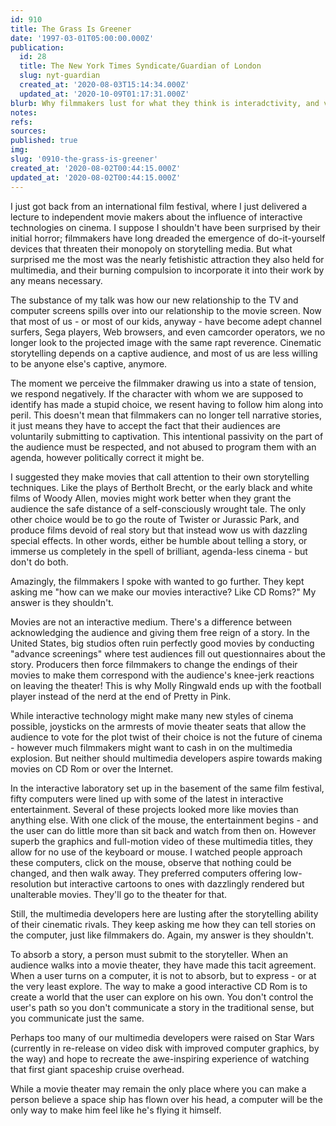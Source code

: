 ```yaml
---
id: 910
title: The Grass Is Greener
date: '1997-03-01T05:00:00.000Z'
publication:
  id: 28
  title: The New York Times Syndicate/Guardian of London
  slug: nyt-guardian
  created_at: '2020-08-03T15:14:34.000Z'
  updated_at: '2020-10-09T01:17:31.000Z'
blurb: Why filmmakers lust for what they think is interadctivity, and vis versa
notes: 
refs: 
sources: 
published: true
img: 
slug: '0910-the-grass-is-greener'
created_at: '2020-08-02T00:44:15.000Z'
updated_at: '2020-08-02T00:44:15.000Z'
---
```

I just got back from an international film festival, where I just delivered a lecture to independent movie makers about the influence of interactive technologies on cinema. I suppose I shouldn't have been surprised by their initial horror; filmmakers have long dreaded the emergence of do-it-yourself devices that threaten their monopoly on storytelling media. But what surprised me the most was the nearly fetishistic attraction they also held for multimedia, and their burning compulsion to incorporate it into their work by any means necessary.

The substance of my talk was how our new relationship to the TV and computer screens spills over into our relationship to the movie screen. Now that most of us - or most of our kids, anyway - have become adept channel surfers, Sega players, Web browsers, and even camcorder operators, we no longer look to the projected image with the same rapt reverence. Cinematic storytelling depends on a captive audience, and most of us are less willing to be anyone else's captive, anymore.

The moment we perceive the filmmaker drawing us into a state of tension, we respond negatively. If the character with whom we are supposed to identify has made a stupid choice, we resent having to follow him along into peril. This doesn't mean that filmmakers can no longer tell narrative stories, it just means they have to accept the fact that their audiences are voluntarily submitting to captivation. This intentional passivity on the part of the audience must be respected, and not abused to program them with an agenda, however politically correct it might be.

I suggested they make movies that call attention to their own storytelling techniques. Like the plays of Bertholt Brecht, or the early black and white films of Woody Allen, movies might work better when they grant the audience the safe distance of a self-consciously wrought tale. The only other choice would be to go the route of Twister or Jurassic Park, and produce films devoid of real story but that instead wow us with dazzling special effects. In other words, either be humble about telling a story, or immerse us completely in the spell of brilliant, agenda-less cinema - but don't do both.

Amazingly, the filmmakers I spoke with wanted to go further. They kept asking me "how can we make our movies interactive? Like CD Roms?" My answer is they shouldn't.

Movies are not an interactive medium. There's a difference between acknowledging the audience and giving them free reign of a story. In the United States, big studios often ruin perfectly good movies by conducting "advance screenings" where test audiences fill out questionnaires about the story. Producers then force filmmakers to change the endings of their movies to make them correspond with the audience's knee-jerk reactions on leaving the theater! This is why Molly Ringwald ends up with the football player instead of the nerd at the end of Pretty in Pink.

While interactive technology might make many new styles of cinema possible, joysticks on the armrests of movie theater seats that allow the audience to vote for the plot twist of their choice is not the future of cinema - however much filmmakers might want to cash in on the multimedia explosion. But neither should multimedia developers aspire towards making movies on CD Rom or over the Internet.

In the interactive laboratory set up in the basement of the same film festival, fifty computers were lined up with some of the latest in interactive entertainment. Several of these projects looked more like movies than anything else. With one click of the mouse, the entertainment begins - and the user can do little more than sit back and watch from then on. However superb the graphics and full-motion video of these multimedia titles, they allow for no use of the keyboard or mouse. I watched people approach these computers, click on the mouse, observe that nothing could be changed, and then walk away. They preferred computers offering low-resolution but interactive cartoons to ones with dazzlingly rendered but unalterable movies. They'll go to the theater for that.

Still, the multimedia developers here are lusting after the storytelling ability of their cinematic rivals. They keep asking me how they can tell stories on the computer, just like filmmakers do. Again, my answer is they shouldn't.

To absorb a story, a person must submit to the storyteller. When an audience walks into a movie theater, they have made this tacit agreement. When a user turns on a computer, it is not to absorb, but to express - or at the very least explore. The way to make a good interactive CD Rom is to create a world that the user can explore on his own. You don't control the user's path so you don't communicate a story in the traditional sense, but you communicate just the same.

Perhaps too many of our multimedia developers were raised on Star Wars (currently in re-release on video disk with improved computer graphics, by the way) and hope to recreate the awe-inspiring experience of watching that first giant spaceship cruise overhead.

While a movie theater may remain the only place where you can make a person believe a space ship has flown over his head, a computer will be the only way to make him feel like he's flying it himself.
